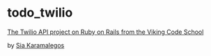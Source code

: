 # todo_twilio

[The Twilio API project on Ruby on Rails from the Viking Code School](http://www.vikingcodeschool.com)

by [Sia Karamalegos](https://github.com/siakaramalegos)
